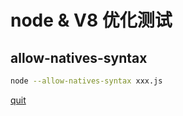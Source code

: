# node & V8 优化测试

## allow-natives-syntax

```bash
node --allow-natives-syntax xxx.js
```


[quit](chrome://quit/) 
